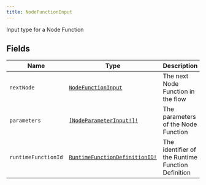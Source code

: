 ```yaml
---
title: NodeFunctionInput
---
```


Input type for a Node Function

## Fields

| Name | Type | Description |
|------|------|-------------|
| `nextNode` | [`NodeFunctionInput`](../input_object/nodefunctioninput.md) | The next Node Function in the flow |
| `parameters` | [`[NodeParameterInput!]!`](../input_object/nodeparameterinput.md) | The parameters of the Node Function |
| `runtimeFunctionId` | [`RuntimeFunctionDefinitionID!`](../scalar/runtimefunctiondefinitionid.md) | The identifier of the Runtime Function Definition |
